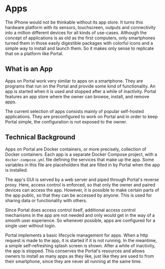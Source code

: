 # Apps

The iPhone would not be thinkable without its app store.
It turns this hardware platform with its sensors, touchscreen, outputs and connectivity into a million different devices for all kinds of use-cases.
Although the concept of applications is as old as the first computers, 
only smartphones turned them in those easily digestible packages with colorful icons and a simple way to install and launch them.
So it makes only sense to replicate that on a platform like Portal.

## What is an App

Apps on Portal work very similar to apps on a smartphone.
They are programs that run on the Portal and provide some kind of functionality.
An app is started when it is used and stopped after a while of inactivity.
Portal features an app store where the owner can browse, install, and remove apps.

The current selection of apps consists mainly of popular self-hosted applications.
They are preconfigured to work on Portal and in order to keep Portal simple, the configuration is not exposed to the owner.

## Technical Background

Apps on Portal are Docker containers, or more precisely, collection of Docker containers.
Each app is a separate Docker Compose project, with a `docker-compose.yml` file defining the services that make up the app.
Some variables in this file are placeholders that are filled in by Portal when the app is installed.

The app's GUI is served by a web server and piped through Portal's reverse proxy.
Here, access control is enforced, so that only the owner and paired devices can access the app.
However, it is possible to make certain parts of the app public, so that they can be accessed by anyone.
This is used for sharing data or functionality with others.

Since Portal does access control itself, additional access control mechanisms in the app are not needed and only would get in the way of a smooth user experience.
So whenever possible, apps are configured for a single user without login.

Portal implements a basic lifecycle management for apps.
When a http request is made to the app, it is started if it is not running.
In the meantime, a simple self-refreshing splash screen is shown.
After a while of inactivity, the app is stopped.
This conserves the Portal's resources and allows owners to install as many apps as they like, 
just like they are used to from their smartphone,
since they are never all running at the same time.
